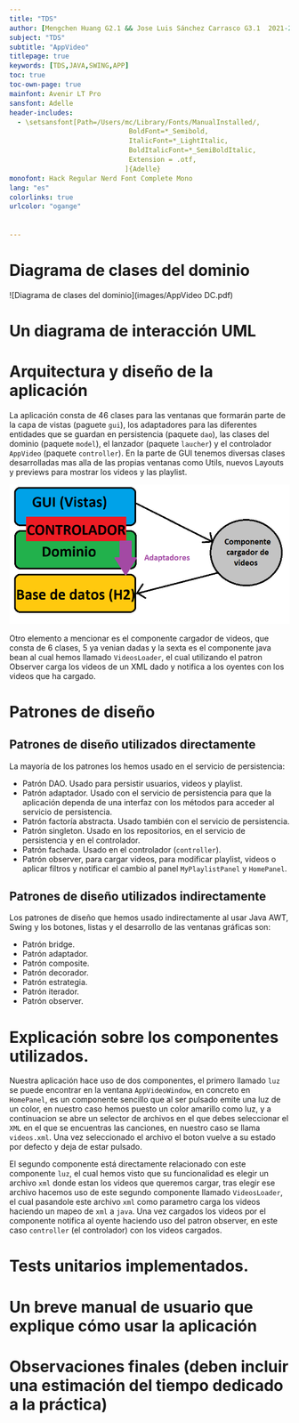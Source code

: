 ```yaml
---
title: "TDS"
author: [Mengchen Huang G2.1 && Jose Luis Sánchez Carrasco G3.1  2021-2022]
subject: "TDS"
subtitle: "AppVideo"
titlepage: true
keywords: [TDS,JAVA,SWING,APP]
toc: true
toc-own-page: true
mainfont: Avenir LT Pro
sansfont: Adelle
header-includes:
  - \setsansfont[Path=/Users/mc/Library/Fonts/ManualInstalled/,
                              BoldFont=*_Semibold,
                              ItalicFont=*_LightItalic,
                              BoldItalicFont=*_SemiBoldItalic,
                              Extension = .otf,
                             ]{Adelle}
monofont: Hack Regular Nerd Font Complete Mono
lang: "es"
colorlinks: true
urlcolor: "ogange"


---
```



# Diagrama de clases del dominio
![Diagrama de clases del dominio](images/AppVideo DC.pdf)

# Un diagrama de interacción UML

# Arquitectura y diseño de la aplicación

La aplicación consta de 46 clases para las ventanas que formarán parte de la capa de vistas (paguete `gui`), los adaptadores para las diferentes entidades que se guardan en persistencia (paquete `dao`), las clases del dominio (paquete `model`), el lanzador (paquete `laucher`) y el controlador `AppVideo` (paquete `controller`). En la parte de GUI tenemos diversas clases desarrolladas mas alla de las propias ventanas como Utils, nuevos Layouts y previews para mostrar los videos y las playlist.

![Arquitectura y diseño de la app](images/diseñoAPP.png)

Otro elemento a mencionar es el componente cargador de videos, que consta de 6 clases, 5 ya venian dadas y la sexta es el componente java bean al cual hemos llamado `VideosLoader`, el cual utilizando el patron Observer carga los videos de un XML dado y notifica a los oyentes con los videos que ha cargado. 

# Patrones de diseño
## Patrones de diseño utilizados directamente
La mayoría de los patrones los hemos usado en el servicio de persistencia:
  - Patrón DAO. Usado para persistir usuarios, videos y playlist.
  - Patrón adaptador. Usado con el servicio de persistencia para que la aplicación dependa de una interfaz con los métodos para acceder al servicio de persistencia.
  - Patrón factoría abstracta. Usado también con el servicio de persistencia.
  - Patrón singleton. Usado en los repositorios, en el servicio de persistencia y en el controlador.
  - Patrón fachada. Usado en el controlador (`controller`).
  - Patrón observer, para cargar videos, para modificar playlist, videos o aplicar filtros y notificar el cambio al panel `MyPlaylistPanel` y `HomePanel`.
## Patrones de diseño utilizados indirectamente
Los patrones de diseño que hemos usado indirectamente al usar Java AWT, Swing y los botones, listas y el desarrollo de las ventanas gráficas son:
  - Patrón bridge.
  - Patrón adaptador.
  - Patrón composite.
  - Patrón decorador.
  - Patrón estrategia.
  - Patrón iterador.
  - Patrón observer.
  
#  Explicación sobre los componentes utilizados. 

Nuestra aplicación hace uso de dos componentes, el primero llamado `luz` se puede encontrar en la ventana `AppVideoWindow`, en concreto en `HomePanel`, es un componente sencillo que al ser pulsado emite una luz de un color, en nuestro caso hemos puesto un color amarillo como luz, y a continuacion se abre un selector de archivos en el que debes seleccionar el `XML` en el que se encuentras las canciones, en nuestro caso se llama `videos.xml`. Una vez seleccionado el archivo el boton vuelve a su estado por defecto y deja de estar pulsado.

El segundo componente está directamente relacionado con este componente `luz`, el cual hemos visto que su funcionalidad es elegir un archivo `xml` donde estan los videos que queremos cargar, tras elegir ese archivo hacemos uso de este segundo componente llamado `VideosLoader`, el cual pasandole este archivo `xml` como parametro carga los videos haciendo un mapeo de `xml` a `java`. Una vez cargados los videos por el componente notifica al oyente haciendo uso del patron observer, en este caso `controller` (el controlador) con los videos cargados.

# Tests unitarios implementados.











# Un breve manual de usuario que explique cómo usar la aplicación









# Observaciones finales (deben incluir una estimación del tiempo dedicado a la práctica)
